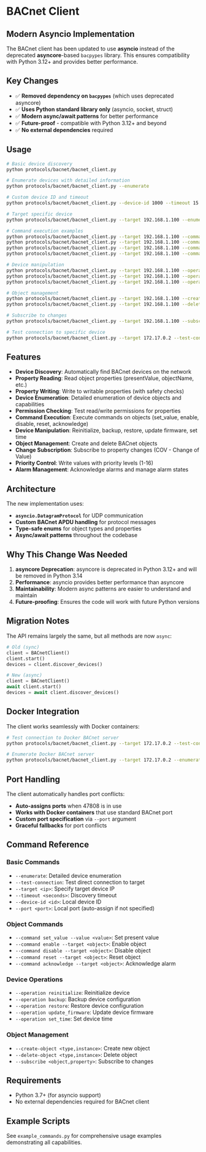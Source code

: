 # BACnet Client

## Modern Asyncio Implementation

The BACnet client has been updated to use **asyncio** instead of the deprecated **asyncore**-based `bacpypes` library. This ensures compatibility with Python 3.12+ and provides better performance.

## Key Changes

- ✅ **Removed dependency on `bacpypes`** (which uses deprecated asyncore)
- ✅ **Uses Python standard library only** (asyncio, socket, struct)
- ✅ **Modern async/await patterns** for better performance
- ✅ **Future-proof** - compatible with Python 3.12+ and beyond
- ✅ **No external dependencies** required

## Usage

```bash
# Basic device discovery
python protocols/bacnet/bacnet_client.py

# Enumerate devices with detailed information
python protocols/bacnet/bacnet_client.py --enumerate

# Custom device ID and timeout
python protocols/bacnet/bacnet_client.py --device-id 1000 --timeout 15

# Target specific device
python protocols/bacnet/bacnet_client.py --target 192.168.1.100 --enumerate

# Command execution examples
python protocols/bacnet/bacnet_client.py --target 192.168.1.100 --command set_value --value 75.5
python protocols/bacnet/bacnet_client.py --target 192.168.1.100 --command enable --target analogOutput,1
python protocols/bacnet/bacnet_client.py --target 192.168.1.100 --command disable --target analogInput,1
python protocols/bacnet/bacnet_client.py --target 192.168.1.100 --command reset --target device,1

# Device manipulation
python protocols/bacnet/bacnet_client.py --target 192.168.1.100 --operation reinitialize
python protocols/bacnet/bacnet_client.py --target 192.168.1.100 --operation backup
python protocols/bacnet/bacnet_client.py --target 192.168.1.100 --operation set_time

# Object management
python protocols/bacnet/bacnet_client.py --target 192.168.1.100 --create-object analogValue,5
python protocols/bacnet/bacnet_client.py --target 192.168.1.100 --delete-object analogValue,5

# Subscribe to changes
python protocols/bacnet/bacnet_client.py --target 192.168.1.100 --subscribe analogInput,1,presentValue

# Test connection to specific device
python protocols/bacnet/bacnet_client.py --target 172.17.0.2 --test-connection
```

## Features

- **Device Discovery**: Automatically find BACnet devices on the network
- **Property Reading**: Read object properties (presentValue, objectName, etc.)
- **Property Writing**: Write to writable properties (with safety checks)
- **Device Enumeration**: Detailed enumeration of device objects and capabilities
- **Permission Checking**: Test read/write permissions for properties
- **Command Execution**: Execute commands on objects (set_value, enable, disable, reset, acknowledge)
- **Device Manipulation**: Reinitialize, backup, restore, update firmware, set time
- **Object Management**: Create and delete BACnet objects
- **Change Subscription**: Subscribe to property changes (COV - Change of Value)
- **Priority Control**: Write values with priority levels (1-16)
- **Alarm Management**: Acknowledge alarms and manage alarm states

## Architecture

The new implementation uses:

- **`asyncio.DatagramProtocol`** for UDP communication
- **Custom BACnet APDU handling** for protocol messages
- **Type-safe enums** for object types and properties
- **Async/await patterns** throughout the codebase

## Why This Change Was Needed

1. **asyncore Deprecation**: asyncore is deprecated in Python 3.12+ and will be removed in Python 3.14
2. **Performance**: asyncio provides better performance than asyncore
3. **Maintainability**: Modern async patterns are easier to understand and maintain
4. **Future-proofing**: Ensures the code will work with future Python versions

## Migration Notes

The API remains largely the same, but all methods are now `async`:

```python
# Old (sync)
client = BACnetClient()
client.start()
devices = client.discover_devices()

# New (async)
client = BACnetClient()
await client.start()
devices = await client.discover_devices()
```

## Docker Integration

The client works seamlessly with Docker containers:

```bash
# Test connection to Docker BACnet server
python protocols/bacnet/bacnet_client.py --target 172.17.0.2 --test-connection

# Enumerate Docker BACnet server
python protocols/bacnet/bacnet_client.py --target 172.17.0.2 --enumerate
```

## Port Handling

The client automatically handles port conflicts:

- **Auto-assigns ports** when 47808 is in use
- **Works with Docker containers** that use standard BACnet port
- **Custom port specification** via `--port` argument
- **Graceful fallbacks** for port conflicts

## Command Reference

### Basic Commands
- `--enumerate`: Detailed device enumeration
- `--test-connection`: Test direct connection to target
- `--target <ip>`: Specify target device IP
- `--timeout <seconds>`: Discovery timeout
- `--device-id <id>`: Local device ID
- `--port <port>`: Local port (auto-assign if not specified)

### Object Commands
- `--command set_value --value <value>`: Set present value
- `--command enable --target <object>`: Enable object
- `--command disable --target <object>`: Disable object
- `--command reset --target <object>`: Reset object
- `--command acknowledge --target <object>`: Acknowledge alarm

### Device Operations
- `--operation reinitialize`: Reinitialize device
- `--operation backup`: Backup device configuration
- `--operation restore`: Restore device configuration
- `--operation update_firmware`: Update device firmware
- `--operation set_time`: Set device time

### Object Management
- `--create-object <type,instance>`: Create new object
- `--delete-object <type,instance>`: Delete object
- `--subscribe <object,property>`: Subscribe to changes

## Requirements

- Python 3.7+ (for asyncio support)
- No external dependencies required for BACnet client

## Example Scripts

See `example_commands.py` for comprehensive usage examples demonstrating all capabilities.